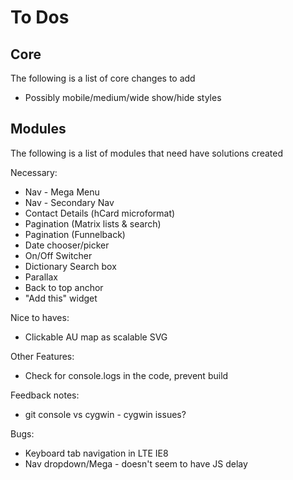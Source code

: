 # To Dos

## Core

The following is a list of core changes to add

* Possibly mobile/medium/wide show/hide styles

## Modules

The following is a list of modules that need have solutions created

Necessary:
* Nav - Mega Menu
* Nav - Secondary Nav
* Contact Details (hCard microformat)
* Pagination (Matrix lists & search)
* Pagination (Funnelback)
* Date chooser/picker
* On/Off Switcher
* Dictionary Search box
* Parallax
* Back to top anchor
* "Add this" widget

Nice to haves:
* Clickable AU map as scalable SVG

Other Features:
* Check for console.logs in the code, prevent build

Feedback notes:
* git console vs cygwin - cygwin issues?

Bugs:
* Keyboard tab navigation in LTE IE8
* Nav dropdown/Mega - doesn't seem to have JS delay